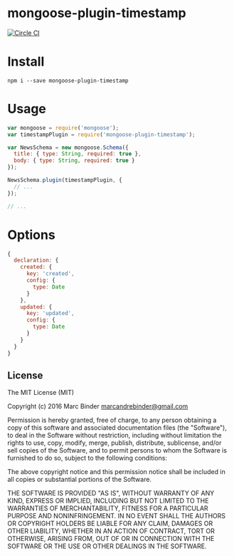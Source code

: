 # mongoose-plugin-timestamp
[![Circle CI](https://circleci.com/gh/MrBoolean/mongoose-plugin-timestamp.svg?style=svg)](https://circleci.com/gh/MrBoolean/mongoose-plugin-timestamp)

# Install
```
npm i --save mongoose-plugin-timestamp
```

# Usage
```javascript
var mongoose = require('mongoose');
var timestampPlugin = require('mongoose-plugin-timestamp');

var NewsSchema = new mongoose.Schema({
  title: { type: String, required: true },
  body: { type: String, required: true }
});

NewsSchema.plugin(timestampPlugin, {
  // ...
});

// ...
```

# Options
```javascript
{
  declaration: {
    created: {
      key: 'created',
      config: {
        type: Date
      }
    },
    updated: {
      key: 'updated',
      config: {
        type: Date
      }
    }
  }
}
```

## License
The MIT License (MIT)

Copyright (c) 2016 Marc Binder <marcandrebinder@gmail.com>

Permission is hereby granted, free of charge, to any person obtaining a copy
of this software and associated documentation files (the "Software"), to deal
in the Software without restriction, including without limitation the rights
to use, copy, modify, merge, publish, distribute, sublicense, and/or sell
copies of the Software, and to permit persons to whom the Software is
furnished to do so, subject to the following conditions:

The above copyright notice and this permission notice shall be included in
all copies or substantial portions of the Software.

THE SOFTWARE IS PROVIDED "AS IS", WITHOUT WARRANTY OF ANY KIND, EXPRESS OR
IMPLIED, INCLUDING BUT NOT LIMITED TO THE WARRANTIES OF MERCHANTABILITY,
FITNESS FOR A PARTICULAR PURPOSE AND NONINFRINGEMENT. IN NO EVENT SHALL THE
AUTHORS OR COPYRIGHT HOLDERS BE LIABLE FOR ANY CLAIM, DAMAGES OR OTHER
LIABILITY, WHETHER IN AN ACTION OF CONTRACT, TORT OR OTHERWISE, ARISING FROM,
OUT OF OR IN CONNECTION WITH THE SOFTWARE OR THE USE OR OTHER DEALINGS IN
THE SOFTWARE.
